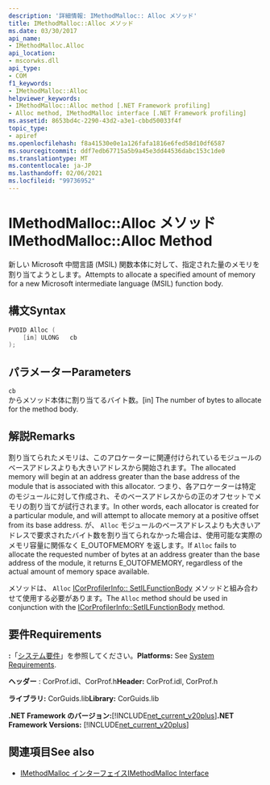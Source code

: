 ```yaml
---
description: '詳細情報: IMethodMalloc:: Alloc メソッド'
title: IMethodMalloc::Alloc メソッド
ms.date: 03/30/2017
api_name:
- IMethodMalloc.Alloc
api_location:
- mscorwks.dll
api_type:
- COM
f1_keywords:
- IMethodMalloc::Alloc
helpviewer_keywords:
- IMethodMalloc::Alloc method [.NET Framework profiling]
- Alloc method, IMethodMalloc interface [.NET Framework profiling]
ms.assetid: 8653bd4c-2290-43d2-a3e1-cbbd50033f4f
topic_type:
- apiref
ms.openlocfilehash: f8a41530e0e1a126fafa1816e6fed58d10df6587
ms.sourcegitcommit: ddf7edb67715a5b9a45e3dd44536dabc153c1de0
ms.translationtype: MT
ms.contentlocale: ja-JP
ms.lasthandoff: 02/06/2021
ms.locfileid: "99736952"
---
```

# <a name="imethodmallocalloc-method"></a><span data-ttu-id="43fe3-103">IMethodMalloc::Alloc メソッド</span><span class="sxs-lookup"><span data-stu-id="43fe3-103">IMethodMalloc::Alloc Method</span></span>

<span data-ttu-id="43fe3-104">新しい Microsoft 中間言語 (MSIL) 関数本体に対して、指定された量のメモリを割り当てようとします。</span><span class="sxs-lookup"><span data-stu-id="43fe3-104">Attempts to allocate a specified amount of memory for a new Microsoft intermediate language (MSIL) function body.</span></span>

## <a name="syntax"></a><span data-ttu-id="43fe3-105">構文</span><span class="sxs-lookup"><span data-stu-id="43fe3-105">Syntax</span></span>

```cpp
PVOID Alloc (
    [in] ULONG   cb
);
```

## <a name="parameters"></a><span data-ttu-id="43fe3-106">パラメーター</span><span class="sxs-lookup"><span data-stu-id="43fe3-106">Parameters</span></span>

`cb`\
<span data-ttu-id="43fe3-107">からメソッド本体に割り当てるバイト数。</span><span class="sxs-lookup"><span data-stu-id="43fe3-107">[in] The number of bytes to allocate for the method body.</span></span>

## <a name="remarks"></a><span data-ttu-id="43fe3-108">解説</span><span class="sxs-lookup"><span data-stu-id="43fe3-108">Remarks</span></span>

 <span data-ttu-id="43fe3-109">割り当てられたメモリは、このアロケーターに関連付けられているモジュールのベースアドレスよりも大きいアドレスから開始されます。</span><span class="sxs-lookup"><span data-stu-id="43fe3-109">The allocated memory will begin at an address greater than the base address of the module that is associated with this allocator.</span></span> <span data-ttu-id="43fe3-110">つまり、各アロケーターは特定のモジュールに対して作成され、そのベースアドレスからの正のオフセットでメモリの割り当てが試行されます。</span><span class="sxs-lookup"><span data-stu-id="43fe3-110">In other words, each allocator is created for a particular module, and will attempt to allocate memory at a positive offset from its base address.</span></span> <span data-ttu-id="43fe3-111">が、 `Alloc` モジュールのベースアドレスよりも大きいアドレスで要求されたバイト数を割り当てられなかった場合は、使用可能な実際のメモリ容量に関係なく E_OUTOFMEMORY を返します。</span><span class="sxs-lookup"><span data-stu-id="43fe3-111">If `Alloc` fails to allocate the requested number of bytes at an address greater than the base address of the module, it returns E_OUTOFMEMORY, regardless of the actual amount of memory space available.</span></span>

 <span data-ttu-id="43fe3-112">メソッドは、 `Alloc` [ICorProfilerInfo:: SetILFunctionBody](icorprofilerinfo-setilfunctionbody-method.md) メソッドと組み合わせて使用する必要があります。</span><span class="sxs-lookup"><span data-stu-id="43fe3-112">The `Alloc` method should be used in conjunction with the [ICorProfilerInfo::SetILFunctionBody](icorprofilerinfo-setilfunctionbody-method.md) method.</span></span>

## <a name="requirements"></a><span data-ttu-id="43fe3-113">要件</span><span class="sxs-lookup"><span data-stu-id="43fe3-113">Requirements</span></span>

 <span data-ttu-id="43fe3-114">**:**「[システム要件](../../get-started/system-requirements.md)」を参照してください。</span><span class="sxs-lookup"><span data-stu-id="43fe3-114">**Platforms:** See [System Requirements](../../get-started/system-requirements.md).</span></span>

 <span data-ttu-id="43fe3-115">**ヘッダー** : CorProf.idl、CorProf.h</span><span class="sxs-lookup"><span data-stu-id="43fe3-115">**Header:** CorProf.idl, CorProf.h</span></span>

 <span data-ttu-id="43fe3-116">**ライブラリ:** CorGuids.lib</span><span class="sxs-lookup"><span data-stu-id="43fe3-116">**Library:** CorGuids.lib</span></span>

 <span data-ttu-id="43fe3-117">**.NET Framework のバージョン:**[!INCLUDE[net_current_v20plus](../../../../includes/net-current-v20plus-md.md)]</span><span class="sxs-lookup"><span data-stu-id="43fe3-117">**.NET Framework Versions:** [!INCLUDE[net_current_v20plus](../../../../includes/net-current-v20plus-md.md)]</span></span>

## <a name="see-also"></a><span data-ttu-id="43fe3-118">関連項目</span><span class="sxs-lookup"><span data-stu-id="43fe3-118">See also</span></span>

- [<span data-ttu-id="43fe3-119">IMethodMalloc インターフェイス</span><span class="sxs-lookup"><span data-stu-id="43fe3-119">IMethodMalloc Interface</span></span>](imethodmalloc-interface.md)
